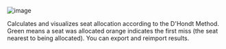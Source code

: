 ![image](https://github.com/user-attachments/assets/1a5dd7a0-9839-4429-9b54-f8414f982315)

Calculates and visualizes seat allocation according to the D'Hondt Method. Green means a seat was allocated orange indicates the first miss (the seat nearest to being allocated). You can export and reimport results.
